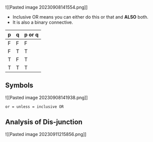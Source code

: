![[Pasted image 20230908141554.png]]

- Inclusive OR means you can either do this or that and **ALSO** both.
- It is also a binary connective.

| p   | q   | p or q |
| --- | --- | ------ |
| F   | F   | F      |
| F   | T   | T      |
| T   | F   | T      |
| T   | T   | T       |

## Symbols
![[Pasted image 20230908141938.png]]

```ad-important
or = unless = inclusive OR
```


## Analysis of Dis-junction

![[Pasted image 20230911215856.png]]
